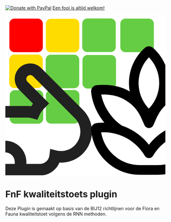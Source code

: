 [![Donate with PayPal](https://www.paypalobjects.com/nl_NL/NL/i/btn/btn_donate_SM.gif)](https://www.paypal.com/donate/?hosted_button_id=7HRD57YZ59SA4)
[Een fooi is altijd welkom!](https://www.paypal.com/donate/?hosted_button_id=7HRD57YZ59SA4)

<img src= 'icon\FnF_icon.png'></img>

# FnF kwaliteitstoets plugin
Deze Plugin is gemaakt op basis van de BIJ12 richtlijnen voor de Flora en Fauna kwaliteitstoet volgens de RNN methoden.